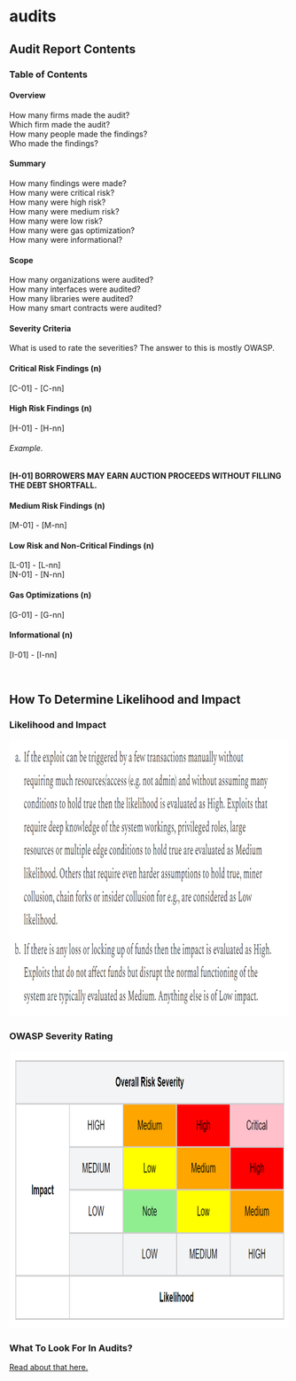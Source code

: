 # audits
## Audit Report Contents

### Table of Contents
#### Overview
How many firms made the audit?<br/>
Which firm made the audit?<br/>
How many people made the findings?<br/>
Who made the findings?<br/>

#### Summary
How many findings were made?<br/>
How many were critical risk?<br/>
How many were high risk?<br/>
How many were medium risk?<br/>
How many were low risk?<br/>
How many were gas optimization?<br/>
How many were informational?<br/>

#### Scope
How many organizations were audited?<br/>
How many interfaces were audited?<br/>
How many libraries were audited?<br/>
How many smart contracts were audited?<br/>

#### Severity Criteria
What is used to rate the severities? The answer to this is mostly OWASP.<br/>

#### Critical Risk Findings (n)
[C-01] - [C-nn]<br/>

#### High Risk Findings (n)
[H-01] - [H-nn]<br/>
###### Example.
**[H-01] BORROWERS MAY EARN AUCTION PROCEEDS WITHOUT FILLING THE DEBT SHORTFALL.**

#### Medium Risk Findings (n)
[M-01] - [M-nn]<br/>

#### Low Risk and Non-Critical Findings (n)
[L-01] - [L-nn]<br/>
[N-01] - [N-nn]

#### Gas Optimizations (n)
[G-01] - [G-nn]

#### Informational (n)
[I-01] - [I-nn]

<br/>

## How To Determine Likelihood and Impact

### Likelihood and Impact
<img src="https://github.com/0xfps/audits/blob/dev/Likelihood%20and%20Impact.PNG" width="1000px" height="500px" alt="Likelihood and Impact"/>

### OWASP Severity Rating
<img src="https://github.com/0xfps/audits/blob/dev/OWASP.PNG" width="1000px" height="500px" alt="OWASP Severity Rating"/>

### What To Look For In Audits?
[Read about that here.](https://github.com/0xfps/audit-requirements/edit/dev/README.md)
